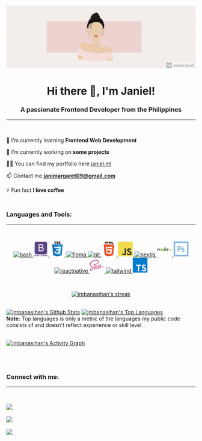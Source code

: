 ![A passionate Frontend Developer from the Philippines](header.gif)
<h1 align="center">Hi there 👋, I'm Janiel!</h1>
<h3 align="center">A passionate Frontend Developer from the Philippines</h3><hr><br>

 🌱 I’m currently learning **Frontend Web Development**

 🔭 I’m currently working on **some projects**

 👨‍💻 You can find my portfolio here [janiel.ml](janiel.ml)

 📫 Contact me **janimargaret09@gmail.com**

 ⚡ Fun fact **I love coffee**
<br><br>

<h3 align="left">Languages and Tools:</h3><hr><br>
<p align="center"> <a href="https://www.gnu.org/software/bash/" target="_blank"> <img src="https://www.vectorlogo.zone/logos/gnu_bash/gnu_bash-icon.svg" alt="bash" width="40" height="40"/> </a> <a href="https://getbootstrap.com" target="_blank"> <img src="https://raw.githubusercontent.com/devicons/devicon/master/icons/bootstrap/bootstrap-plain-wordmark.svg" alt="bootstrap" width="40" height="40"/> </a> <a href="https://www.w3schools.com/css/" target="_blank"> <img src="https://raw.githubusercontent.com/devicons/devicon/master/icons/css3/css3-original-wordmark.svg" alt="css3" width="40" height="40"/> </a> <a href="https://www.figma.com/" target="_blank"> <img src="https://www.vectorlogo.zone/logos/figma/figma-icon.svg" alt="figma" width="40" height="40"/> </a> <a href="https://git-scm.com/" target="_blank"> <img src="https://www.vectorlogo.zone/logos/git-scm/git-scm-icon.svg" alt="git" width="40" height="40"/> </a> <a href="https://www.w3.org/html/" target="_blank"> <img src="https://raw.githubusercontent.com/devicons/devicon/master/icons/html5/html5-original-wordmark.svg" alt="html5" width="40" height="40"/> </a> <a href="https://developer.mozilla.org/en-US/docs/Web/JavaScript" target="_blank"> <img src="https://raw.githubusercontent.com/devicons/devicon/master/icons/javascript/javascript-original.svg" alt="javascript" width="40" height="40"/> </a> <a href="https://nextjs.org/" target="_blank"> <img src="https://cdn.worldvectorlogo.com/logos/nextjs-3.svg" alt="nextjs" width="40" height="40"/> </a> <a href="https://nodejs.org" target="_blank"> <img src="https://raw.githubusercontent.com/devicons/devicon/master/icons/nodejs/nodejs-original-wordmark.svg" alt="nodejs" width="40" height="40"/> </a> <a href="https://www.photoshop.com/en" target="_blank"> <img src="https://raw.githubusercontent.com/devicons/devicon/master/icons/photoshop/photoshop-line.svg" alt="photoshop" width="40" height="40"/> </a> <a href="https://reactnative.dev/" target="_blank"> <img src="https://reactnative.dev/img/header_logo.svg" alt="reactnative" width="40" height="40"/> </a> <a href="https://sass-lang.com" target="_blank"> <img src="https://raw.githubusercontent.com/devicons/devicon/master/icons/sass/sass-original.svg" alt="sass" width="40" height="40"/> </a> <a href="https://tailwindcss.com/" target="_blank"> <img src="https://www.vectorlogo.zone/logos/tailwindcss/tailwindcss-icon.svg" alt="tailwind" width="40" height="40"/> </a> <a href="https://www.typescriptlang.org/" target="_blank"> <img src="https://raw.githubusercontent.com/devicons/devicon/master/icons/typescript/typescript-original.svg" alt="typescript" width="40" height="40"/> </a> </p>
<br>


<p align="center">
   <a href="https://github.com/jmbanasihan/github-readme-streak-stats">
        <img title="🔥 Get streak stats for your profile at git.io/streak-stats" alt="jmbanasihan's streak" src="https://github-readme-streak-stats.herokuapp.com/?user=jmbanasihan&theme=black-ice&hide_border=true&stroke=0000&background=060A0CD0"/>
    </a>
</p>

<br/>
    <a href="https://github.com/jmbanasihan/github-readme-stats"><img alt="jmbanasihan's Github Stats" src="https://github-readme-stats.vercel.app/api?username=jmbanasihan&show_icons=true&count_private=true&theme=react&hide_border=true&bg_color=0D1117" /></a>
  <a href="https://github.com/jmbanasihan/github-readme-stats"><img alt="jmbanasihan's Top Languages" src="https://github-readme-stats.vercel.app/api/top-langs/?username=jmbanasihan&langs_count=8&count_private=true&layout=compact&theme=react&hide_border=true&bg_color=0D1117" /></a>
  <br/>
  <b>Note:</b> Top languages is only a metric of the languages my public code consists of and doesn't reflect experience or skill level.


<br/>
<br/>

<a href="https://github.com/jmbanasihan/github-readme-activity-graph"><img alt="jmbanasihan's Activity Graph" src="https://activity-graph.herokuapp.com/graph?username=jmbanasihan&bg_color=0D1117&color=5BCDEC&line=5BCDEC&point=FFFFFF&hide_border=true" /></a>

<br/>
<br/>

<h3 align="left">Connect with me:</h3><hr><br>

<a align="center" href = "https://www.linkedin.com/in/janiel-banasihan/"><img src="https://img.icons8.com/fluent/48/000000/linkedin.png"/></a>


<a align="center" href = "https://www.codewars.com/users/janielbanasihan"><img src="https://img.icons8.com/fluent/48/000000/code.png"/></a>


<a align="center" href = "mailto:janimargaret09@gmail.com"><img src="https://img.icons8.com/fluent/48/000000/gmail.png"/></a>
